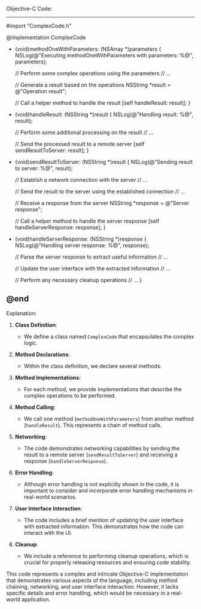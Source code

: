 Objective-C Code:

----
#import "ComplexCode.h"

@implementation ComplexCode

- (void)methodOneWithParameters: (NSArray *)parameters {
  NSLog(@"Executing methodOneWithParameters with parameters: %@", parameters);
  
  // Perform some complex operations using the parameters
  // ...
  
  // Generate a result based on the operations
  NSString *result = @"Operation result";
  
  // Call a helper method to handle the result
  [self handleResult: result];
}

- (void)handleResult: (NSString *)result {
  NSLog(@"Handling result: %@", result);
  
  // Perform some additional processing on the result
  // ...
  
  // Send the processed result to a remote server
  [self sendResultToServer: result];
}

- (void)sendResultToServer: (NSString *)result {
  NSLog(@"Sending result to server: %@", result);
  
  // Establish a network connection with the server
  // ...
  
  // Send the result to the server using the established connection
  // ...
  
  // Receive a response from the server
  NSString *response = @"Server response";
  
  // Call a helper method to handle the server response
  [self handleServerResponse: response];
}

- (void)handleServerResponse: (NSString *)response {
  NSLog(@"Handling server response: %@", response);
  
  // Parse the server response to extract useful information
  // ...
  
  // Update the user interface with the extracted information
  // ...
  
  // Perform any necessary cleanup operations
  // ...
}

@end
----

Explanation:

1. **Class Definition**:
   - We define a class named `ComplexCode` that encapsulates the complex logic.

2. **Method Declarations**:
   - Within the class definition, we declare several methods.

3. **Method Implementations**:
   - For each method, we provide implementations that describe the complex operations to be performed.

4. **Method Calling**:
   - We call one method (`methodOneWithParameters`) from another method (`handleResult`). This represents a chain of method calls.

5. **Networking**:
   - The code demonstrates networking capabilities by sending the result to a remote server (`sendResultToServer`) and receiving a response (`handleServerResponse`).

6. **Error Handling**:
   - Although error handling is not explicitly shown in the code, it is important to consider and incorporate error handling mechanisms in real-world scenarios.

7. **User Interface Interaction**:
   - The code includes a brief mention of updating the user interface with extracted information. This demonstrates how the code can interact with the UI.

8. **Cleanup**:
   - We include a reference to performing cleanup operations, which is crucial for properly releasing resources and ensuring code stability.

This code represents a complex and intricate Objective-C implementation that demonstrates various aspects of the language, including method chaining, networking, and user interface interaction. However, it lacks specific details and error handling, which would be necessary in a real-world application.